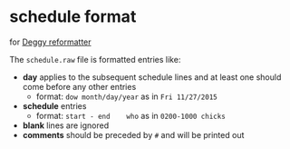 # schedule format

for [Deggy reformatter](https://github.com/chicks-net/deggy-reformatter)

The `schedule.raw` file is formatted entries like:

* **day** applies to the subsequent schedule lines and at least one should come before any other entries
	* format: `dow month/day/year` as in `Fri 11/27/2015`
* **schedule** entries
	* format: `start - end    who` as in `0200-1000 chicks`
* **blank** lines are ignored
* **comments** should be preceded by `#` and will be printed out
